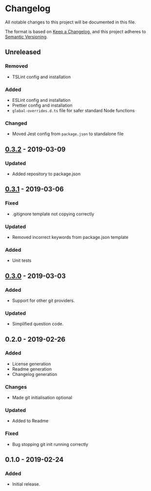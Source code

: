 # Changelog
All notable changes to this project will be documented in this file.

The format is based on [Keep a Changelog](https://keepachangelog.com/en/1.0.0/),
and this project adheres to [Semantic Versioning](https://semver.org/spec/v2.0.0.html).

## Unreleased
### Removed
- TSLint config and installation

### Added
- ESLint config and installation
- Prettier config and installation
- `global-overrides.d.ts` file for safer standard Node functions

### Changed
- Moved Jest config from `package.json` to standalone file

## [0.3.2] - 2019-03-09
### Updated
- Added repository to package.json

## [0.3.1] - 2019-03-06
### Fixed
- .gitignore template not copying correctly

### Updated
- Removed incorrect keywords from package.json template

### Added
- Unit tests

## [0.3.0] - 2019-03-03
### Added
- Support for other git providers.

### Updated
- Simplified question code.

## 0.2.0 - 2019-02-26
### Added
- License generation
- Readme generation
- Changelog generation

### Changes
- Made git initialisation optional

### Updated
- Added to Readme

### Fixed
- Bug stopping git init running correctly

## 0.1.0 - 2019-02-24
### Added
- Initial release.

[0.3.2]: https://github.com/DomParfitt/generator-simple-ts/compare/v0.3.1...v0.3.2
[0.3.1]: https://github.com/DomParfitt/generator-simple-ts/compare/v0.3.0...v0.3.1
[0.3.0]: https://github.com/DomParfitt/generator-simple-ts/compare/v0.2.0...v0.3.0
